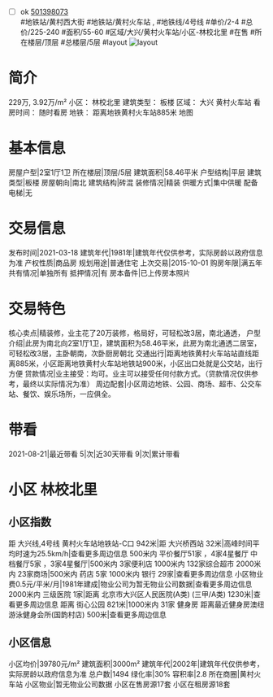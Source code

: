 - [ ] ok [501398073](https://bj.5i5j.com/ershoufang/501398073.html)  
 #地铁站/黄村西大街 #地铁站/黄村火车站 ,  #地铁线/4号线
#单价/2-4 #总价/225-240 #面积/55-60   #区域/大兴/黄村火车站/小区-林校北里 #在售 #所在楼层/顶层 #总楼层/5层 #layout 
![layout](http://image2a.5i5j.com/bdir/layout/756fe690a39244099d0fa5b82ff94207.png_P5.jpg) 
# 简介 
 229万,  3.92万/m² 
小区： 林校北里
建筑类型： 板楼
区域： 大兴 黄村火车站
看房时间： 随时看房
地铁： 距离地铁黄村火车站885米 地图
# 基本信息 
 房屋户型|2室1厅1卫
所在楼层|顶层/5层
建筑面积|58.46平米
户型结构|平层
建筑类型|板楼
房屋朝向|南北
建筑结构|砖混
装修情况|精装
供暖方式|集中供暖
配备电梯|无
# 交易信息 
 发布时间|2021-03-18
建筑年代|1981年|建筑年代仅供参考，实际房龄以政府信息为准
产权性质|商品房
规划用途|普通住宅
上次交易|2015-10-01
购房年限|满五年
共有情况|单独所有
抵押情况|有
房本备件|已上传房本照片
# 交易特色 
 核心卖点|精装修，业主花了20万装修，格局好，可轻松改3居，南北通透，
户型介绍|此房为南北向2室1厅1卫，建筑面积为58.46平米，此房为南北通透二居室，可轻松改3居，主卧朝南，次卧厨房朝北
交通出行|距离地铁黄村火车站站直线距离885米，小区距离地铁黄村火车站地铁站900米，小区出口处就是公交站，出行方便
贷款情况|业主接受：均可。业主可以接受任何付款方式。（贷款情况仅供参考，最终以实际情况为准）
周边配套|小区周边地铁、公园、商场、超市、公交车站、餐饮、娱乐场所，一应俱全。
# 带看 
 2021-08-21|最近带看	 5|次|近30天带看	 9|次|累计带看
# 小区 林校北里
## 小区指数 
 距 大兴线,4号线 黄村火车站地铁站-C口 942米|距 大兴桥西站 32米|高峰时间平均时速为25.5km/h|查看更多周边信息
500米内 平价餐厅51家 ，4家4星餐厅
中档餐厅5家 ，3家4星餐厅|500米内 3家便利店
1000米内 132家综合超市
2000米内 23家商场|500米内 药店 5家
1000米内 银行 29家|查看更多周边信息
小区物业费0.5元/平米/月|1981年建成|物业公司为暂无物业公司数据|查看更多周边信息
2000米内 三级医院 1家|距离 北京市大兴区人民医院(A类) (三甲/A类) 1230米|查看更多周边信息
距离 街心公园 821米|1000米内 31家 健身房
距离最近健身房澳纽游泳健身会所(国韵村店) 500米|查看更多周边信息
## 小区信息 
 小区均价|39780元/m²
建筑面积|3000m²
建筑年代|2002年|建筑年代仅供参考，实际房龄以政府信息为准
总户数|1494
绿化率|30%
容积率|2.8
所在商圈|黄村火车站
小区物业|暂无物业公司数据
小区在售房源17套
小区在租房源18套
